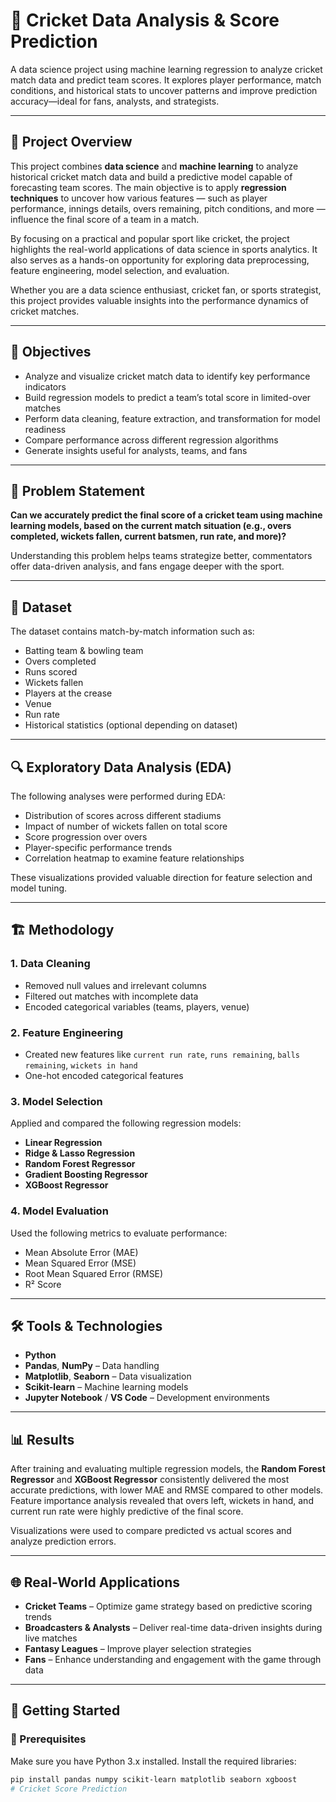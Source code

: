 # 🏏 Cricket Data Analysis & Score Prediction

A data science project using machine learning regression to analyze cricket match data and predict team scores. It explores player performance, match conditions, and historical stats to uncover patterns and improve prediction accuracy—ideal for fans, analysts, and strategists.

---

## 📌 Project Overview

This project combines **data science** and **machine learning** to analyze historical cricket match data and build a predictive model capable of forecasting team scores. The main objective is to apply **regression techniques** to uncover how various features — such as player performance, innings details, overs remaining, pitch conditions, and more — influence the final score of a team in a match.

By focusing on a practical and popular sport like cricket, the project highlights the real-world applications of data science in sports analytics. It also serves as a hands-on opportunity for exploring data preprocessing, feature engineering, model selection, and evaluation.

Whether you are a data science enthusiast, cricket fan, or sports strategist, this project provides valuable insights into the performance dynamics of cricket matches.

---

## 🎯 Objectives

- Analyze and visualize cricket match data to identify key performance indicators
- Build regression models to predict a team’s total score in limited-over matches
- Perform data cleaning, feature extraction, and transformation for model readiness
- Compare performance across different regression algorithms
- Generate insights useful for analysts, teams, and fans

---

## 🧠 Problem Statement

**Can we accurately predict the final score of a cricket team using machine learning models, based on the current match situation (e.g., overs completed, wickets fallen, current batsmen, run rate, and more)?**

Understanding this problem helps teams strategize better, commentators offer data-driven analysis, and fans engage deeper with the sport.

---

## 📂 Dataset

The dataset contains match-by-match information such as:

- Batting team & bowling team
- Overs completed
- Runs scored
- Wickets fallen
- Players at the crease
- Venue
- Run rate
- Historical statistics (optional depending on dataset)

---

## 🔍 Exploratory Data Analysis (EDA)

The following analyses were performed during EDA:

- Distribution of scores across different stadiums
- Impact of number of wickets fallen on total score
- Score progression over overs
- Player-specific performance trends
- Correlation heatmap to examine feature relationships

These visualizations provided valuable direction for feature selection and model tuning.

---

## 🏗️ Methodology

### 1. **Data Cleaning**
- Removed null values and irrelevant columns
- Filtered out matches with incomplete data
- Encoded categorical variables (teams, players, venue)

### 2. **Feature Engineering**
- Created new features like `current run rate`, `runs remaining`, `balls remaining`, `wickets in hand`
- One-hot encoded categorical features

### 3. **Model Selection**
Applied and compared the following regression models:

- **Linear Regression**
- **Ridge & Lasso Regression**
- **Random Forest Regressor**
- **Gradient Boosting Regressor**
- **XGBoost Regressor**

### 4. **Model Evaluation**
Used the following metrics to evaluate performance:

- Mean Absolute Error (MAE)
- Mean Squared Error (MSE)
- Root Mean Squared Error (RMSE)
- R² Score

---

## 🛠️ Tools & Technologies

- **Python**
- **Pandas**, **NumPy** – Data handling
- **Matplotlib**, **Seaborn** – Data visualization
- **Scikit-learn** – Machine learning models
- **Jupyter Notebook** / **VS Code** – Development environments

---

## 📊 Results

After training and evaluating multiple regression models, the **Random Forest Regressor** and **XGBoost Regressor** consistently delivered the most accurate predictions, with lower MAE and RMSE compared to other models. Feature importance analysis revealed that overs left, wickets in hand, and current run rate were highly predictive of the final score.

Visualizations were used to compare predicted vs actual scores and analyze prediction errors.

---

## 🌐 Real-World Applications

- **Cricket Teams** – Optimize game strategy based on predictive scoring trends
- **Broadcasters & Analysts** – Deliver real-time data-driven insights during live matches
- **Fantasy Leagues** – Improve player selection strategies
- **Fans** – Enhance understanding and engagement with the game through data

---

## 🚀 Getting Started

### 🔧 Prerequisites

Make sure you have Python 3.x installed. Install the required libraries:

```bash
pip install pandas numpy scikit-learn matplotlib seaborn xgboost
# Cricket Score Prediction



